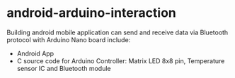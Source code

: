 # android-arduino-interaction
Building android mobile application can send and receive data via Bluetooth protocol with Arduino Nano board include:
+ Android App
+ C source code for Arduino Controller: Matrix LED 8x8 pin, Temperature sensor IC and Bluetooth module
